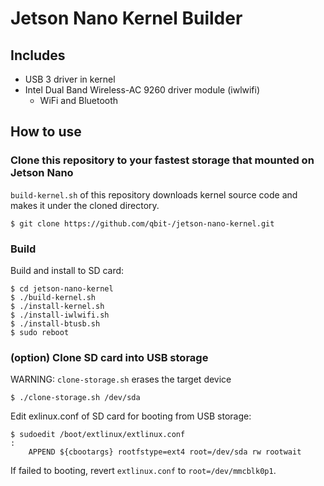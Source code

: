 # Jetson Nano Kernel Builder

## Includes

* USB 3 driver in kernel
* Intel Dual Band Wireless-AC 9260 driver module (iwlwifi)
	* WiFi and Bluetooth

## How to use

### Clone this repository to your fastest storage that mounted on Jetson Nano

`build-kernel.sh` of this repository downloads kernel source code and makes it under the cloned directory.

```
$ git clone https://github.com/qbit-/jetson-nano-kernel.git
```

### Build

Build and install to SD card:

```
$ cd jetson-nano-kernel
$ ./build-kernel.sh
$ ./install-kernel.sh
$ ./install-iwlwifi.sh
$ ./install-btusb.sh
$ sudo reboot
```

### (option) Clone SD card into USB storage

WARNING: `clone-storage.sh` erases the target device

```
$ ./clone-storage.sh /dev/sda
```

Edit exlinux.conf of SD card for booting from USB storage:

```
$ sudoedit /boot/extlinux/extlinux.conf
:
	APPEND ${cbootargs} rootfstype=ext4 root=/dev/sda rw rootwait
```

If failed to booting, revert `extlinux.conf` to `root=/dev/mmcblk0p1`.

